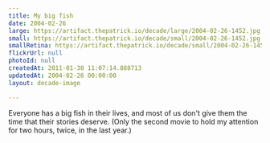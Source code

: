 ```yaml
---
title: My big fish
date: 2004-02-26
large: https://artifact.thepatrick.io/decade/large/2004-02-26-1452.jpg
small: https://artifact.thepatrick.io/decade/small/2004-02-26-1452.jpg
smallRetina: https://artifact.thepatrick.io/decade/small/2004-02-26-1452@2x.jpg
flickrUrl: null
photoId: null
createdAt: 2011-01-30 11:07:14.888713
updatedAt: 2004-02-26 00:00:00
layout: decade-image

---
```

Everyone has a big fish in their lives, and most of us don't give them the time that their stories deserve. (Only the second movie to hold my attention for two hours, twice, in the last year.)
